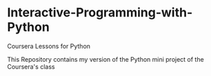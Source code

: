 # Interactive-Programming-with-Python
Coursera Lessons for Python

This Repository contains my version of the Python mini project of the Coursera's class
